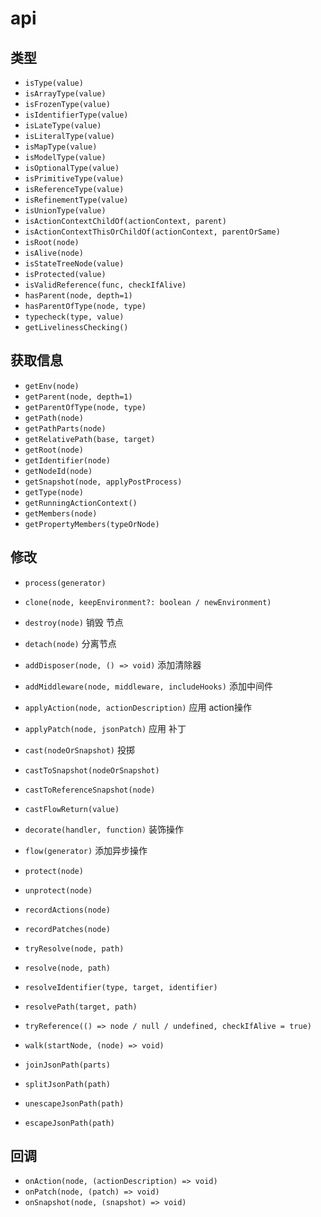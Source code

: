 # api

## 类型

- `isType(value)`
- `isArrayType(value)`
- `isFrozenType(value)`
- `isIdentifierType(value)`
- `isLateType(value)`
- `isLiteralType(value)`
- `isMapType(value)`
- `isModelType(value)`
- `isOptionalType(value)`
- `isPrimitiveType(value)`
- `isReferenceType(value)`
- `isRefinementType(value)`
- `isUnionType(value)`
- `isActionContextChildOf(actionContext, parent)`
- `isActionContextThisOrChildOf(actionContext, parentOrSame)`
- `isRoot(node)`
- `isAlive(node)`
- `isStateTreeNode(value)`
- `isProtected(value)`
- `isValidReference(func, checkIfAlive)`
- `hasParent(node, depth=1)`
- `hasParentOfType(node, type)`
- `typecheck(type, value)`
- `getLivelinessChecking()`

## 获取信息

- `getEnv(node)`
- `getParent(node, depth=1)`
- `getParentOfType(node, type)`
- `getPath(node)`
- `getPathParts(node)`
- `getRelativePath(base, target)`
- `getRoot(node)`
- `getIdentifier(node)`
- `getNodeId(node)`
- `getSnapshot(node, applyPostProcess)`
- `getType(node)`
- `getRunningActionContext()`
- `getMembers(node)`
- `getPropertyMembers(typeOrNode)`

## 修改

- `process(generator)`
- `clone(node, keepEnvironment?: boolean / newEnvironment)`
- `destroy(node)` 销毁 节点
- `detach(node)` 分离节点

- `addDisposer(node, () => void)` 添加清除器
- `addMiddleware(node, middleware, includeHooks)` 添加中间件
- `applyAction(node, actionDescription)` 应用 action操作
- `applyPatch(node, jsonPatch)` 应用 补丁
- `cast(nodeOrSnapshot)` 投掷
- `castToSnapshot(nodeOrSnapshot)`
- `castToReferenceSnapshot(node)`
- `castFlowReturn(value)`
- `decorate(handler, function)` 装饰操作
- `flow(generator)` 添加异步操作
- `protect(node)`
- `unprotect(node)`
- `recordActions(node)`
- `recordPatches(node)`

- `tryResolve(node, path)`
- `resolve(node, path)`
- `resolveIdentifier(type, target, identifier)`
- `resolvePath(target, path)`

- `tryReference(() => node / null / undefined, checkIfAlive = true)`

- `walk(startNode, (node) => void)`
- `joinJsonPath(parts)`
- `splitJsonPath(path)`
- `unescapeJsonPath(path)`
- `escapeJsonPath(path)`

## 回调

- `onAction(node, (actionDescription) => void)`
- `onPatch(node, (patch) => void)`
- `onSnapshot(node, (snapshot) => void)`
